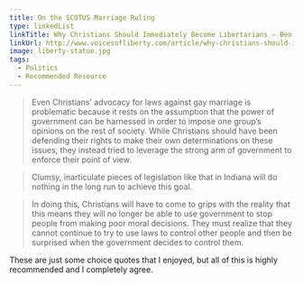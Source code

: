 ```yaml
---
title: On the SCOTUS Marriage Ruling
type: linkedList
linkTitle: Why Christians Should Immediately Become Libertarians — Ben Lewis
linkUrl: http://www.voicesofliberty.com/article/why-christians-should-immediately-become-libertarians/
image: liberty-statue.jpg
tags:
  - Politics
  - Recommended Resource
---
```


<blockquote>
    <p>Even Christians’ advocacy for laws against gay marriage is problematic because it rests on the assumption that the power of government can be harnessed in order to impose one group’s opinions on the rest of society. While Christians should have been defending their rights to make their own determinations on these issues, they instead tried to leverage the strong arm of government to enforce their point of view.</p>
</blockquote>

<blockquote>
    <p>Clumsy, inarticulate pieces of legislation like that in Indiana will do nothing in the long run to achieve this goal.</p>
</blockquote>

<blockquote>
    <p>In doing this, Christians will have to come to grips with the reality that this means they will no longer be able to use government to stop people from making poor moral decisions. They must realize that they cannot continue to try to use laws to control other people and then be surprised when the government decides to control them.</p>
</blockquote>

<p>These are just some choice quotes that I enjoyed, but all of this is highly recommended and I completely agree.</p>
